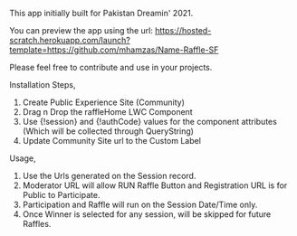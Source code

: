 This app initially built for Pakistan Dreamin' 2021.

You can preview the app using the url: https://hosted-scratch.herokuapp.com/launch?template=https://github.com/mhamzas/Name-Raffle-SF

Please feel free to contribute and use in your projects.

Installation Steps, 
1. Create Public Experience Site (Community)
2. Drag n Drop the raffleHome LWC Component
3. Use {!session} and {!authCode} values for the component attributes (Which will be collected through QueryString)
4. Update Community Site url to the Custom Label

Usage,
1. Use the Urls generated on the Session record.
2. Moderator URL will allow RUN Raffle Button and Registration URL is for Public to Participate.
3. Participation and Raffle will run on the Session Date/Time only.
4. Once Winner is selected for any session, will be skipped for future Raffles.